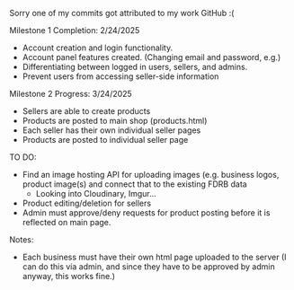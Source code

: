 Sorry one of my commits got attributed to my work GitHub :(

Milestone 1 Completion: 2/24/2025
- Account creation and login functionality.
- Account panel features created. (Changing email and password, e.g.)
- Differentiating between logged in users, sellers, and admins.
- Prevent users from accessing seller-side information

Milestone 2 Progress: 3/24/2025
- Sellers are able to create products
- Products are posted to main shop (products.html)
- Each seller has their own individual seller pages
- Products are posted to individual seller page

TO DO:
- Find an image hosting API for uploading images (e.g. business logos, product image(s) and connect that to the existing FDRB data
   - Looking into Cloudinary, Imgur...
- Product editing/deletion for sellers
- Admin must approve/deny requests for product posting before it is reflected on main page.

Notes:
- Each business must have their own html page uploaded to the server (I can do this via admin, and since they have to be approved by admin anyway, this works fine.)
